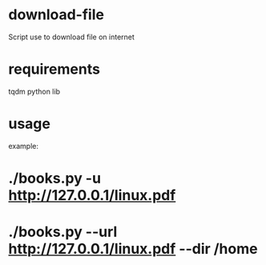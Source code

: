 # download-file

Script use to download file on internet


# requirements

tqdm python lib

# usage
example:


# ./books.py -u http://127.0.0.1/linux.pdf 
# ./books.py --url http://127.0.0.1/linux.pdf --dir /home
